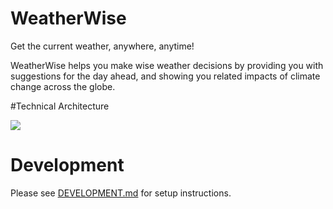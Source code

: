 # WeatherWise
Get the current weather, anywhere, anytime!

WeatherWise helps you make wise weather decisions by providing you with suggestions for the day ahead, 
and showing you related impacts of climate change across the globe. 

#Technical Architecture

![ ](the-weather-app/frontend/public/images/TechnicalComponents.png)

# Development
Please see [DEVELOPMENT.md](DEVELOPMENT.md) for setup instructions.
